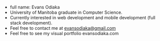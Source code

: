 - full name: Evans Odiaka
- University of Manitoba graduate in Computer Science. 
- Currently interested in web development and mobile development (full stack development).   
- Feel free to contact me at evansodiaka@gmail.com
- Feel free to see my visual portfolio evansodiaka.com

<!---
Evantech/Evantech is a ✨ special ✨ repository because its `README.md` (this file) appears on your GitHub profile.
You can click the Preview link to take a look at your changes.
--->
